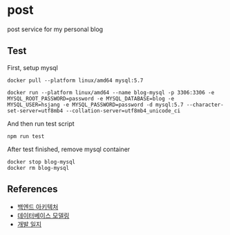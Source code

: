 # post

post service for my personal blog

## Test

First, setup mysql
```
docker pull --platform linux/amd64 mysql:5.7

docker run --platform linux/amd64 --name blog-mysql -p 3306:3306 -e MYSQL_ROOT_PASSWORD=password -e MYSQL_DATABASE=blog -e MYSQL_USER=hsjang -e MYSQL_PASSWORD=password -d mysql:5.7 --character-set-server=utf8mb4 --collation-server=utf8mb4_unicode_ci
```

And then run test script
```
npm run test
```

After test finished, remove mysql container
```
docker stop blog-mysql
docker rm blog-mysql
```

## References

- [백엔드 아키텍처](https://miro.com/app/board/o9J_laTyd80=/)
- [데이터베이스 모델링](https://www.erdcloud.com/d/XrM5reMPurCNBreWr)
- [개발 일지](https://blog.hoseung.me/categories/bdeb0874-b9e2-4fa5-b6af-9e07b6bd97ca/posts)
